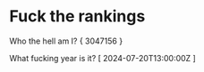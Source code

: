 # Fuck the rankings

Who the hell am I?
{ 3047156 }

What fucking year is it?
[ 2024-07-20T13:00:00Z ]
